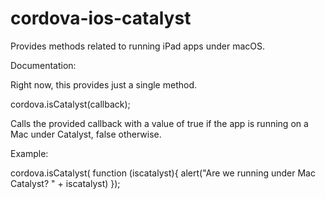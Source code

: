 # cordova-ios-catalyst

Provides methods related to running iPad apps under macOS.

Documentation:

Right now, this provides just a single method.

cordova.isCatalyst(callback);

Calls the provided callback with a value of true if the app is running on a Mac under Catalyst, false otherwise.

Example:

cordova.isCatalyst(
  function (iscatalyst){
  alert("Are we running under Mac Catalyst? " + iscatalyst)
  });